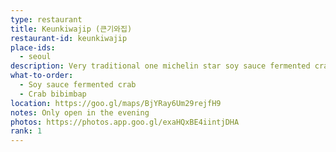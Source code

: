 ```yaml
---
type: restaurant
title: Keunkiwajip (큰기와집)
restaurant-id: keunkiwajip
place-ids:
  - seoul
description: Very traditional one michelin star soy sauce fermented crab.
what-to-order:
  - Soy sauce fermented crab
  - Crab bibimbap
location: https://goo.gl/maps/BjYRay6Um29rejfH9
notes: Only open in the evening
photos: https://photos.app.goo.gl/exaHQxBE4iintjDHA
rank: 1
---
```

